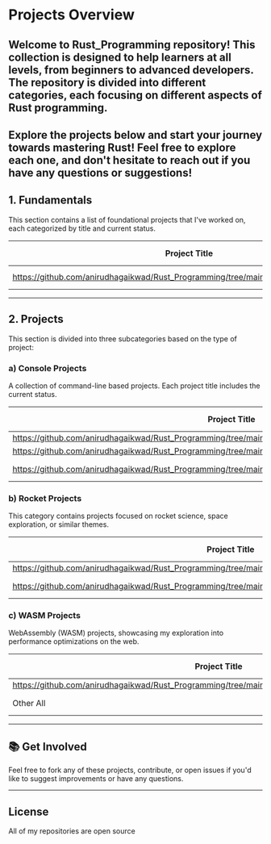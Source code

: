 # Projects Overview
Welcome to Rust_Programming repository! 
This collection is designed to help learners at all levels, from beginners to advanced developers. 
The repository is divided into different categories, each focusing on different aspects of Rust programming.
---
Explore the projects below and start your journey towards mastering Rust!
Feel free to explore each one, and don't hesitate to reach out if you have any questions or suggestions!
---
## 1. **Fundamentals**
This section contains a list of foundational projects that I've worked on, each categorized by title and current status.

| **Project Title** | **Current Status** |
|-------------------|--------------------|
| https://github.com/anirudhagaikwad/Rust_Programming/tree/main/fundamentals/rust_basics        | In Progress        |

---

## 2. **Projects**
This section is divided into three subcategories based on the type of project:

### a) **Console Projects**
A collection of command-line based projects. Each project title includes the current status.

| **Project Title** | **Current Status** |
|-------------------|--------------------|
| https://github.com/anirudhagaikwad/Rust_Programming/tree/main/projects/console_projects/calculator            | Completed          |
| https://github.com/anirudhagaikwad/Rust_Programming/tree/main/projects/console_projects/crud_operation        | Completed          |
| https://github.com/anirudhagaikwad/Rust_Programming/tree/main/projects/console_projects/snake_game_terminal   | In Progress        |

### b) **Rocket Projects**
This category contains projects focused on rocket science, space exploration, or similar themes.

| **Project Title** | **Current Status** |
|-------------------|--------------------|
| https://github.com/anirudhagaikwad/Rust_Programming/tree/main/projects/rocket_projects/rest_employee_crud  | Completed          |
| https://github.com/anirudhagaikwad/Rust_Programming/tree/main/projects/rocket_projects/employee_crud_rocket  | In Progress        |


### c) **WASM Projects**
WebAssembly (WASM) projects, showcasing my exploration into performance optimizations on the web.

| **Project Title** | **Current Status** |
|-------------------|--------------------|
| https://github.com/anirudhagaikwad/Rust_Programming/tree/main/projects/wasm_projects/wasm_calculator       | Completed          |
| Other All      | In Progress        |

---

## 📚 **Get Involved**
Feel free to fork any of these projects, contribute, or open issues if you'd like to suggest improvements or have any questions.

<!-- ### 📩 Contact Me
You can reach me at:
- [GitHub](https://github.com/your-username)
- [LinkedIn](https://www.linkedin.com/in/your-profile)
- [Email](mailto:your-email@example.com) -->

---

## License
All of my repositories are open source 
